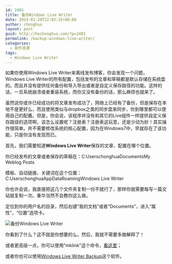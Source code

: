 ```yaml
---
id: 2401
title: 备份Windows Live Writer
date: 2014-01-20T22:03:15+08:00
author: chonghua
layout: post
guid: http://hechonghua.com/?p=2401
permalink: /backup-windows-live-writer/
categories:
  - 软件资源
tags:
  - Windows Live Writer
---
```

如果你使用Windows Live Writer来离线发布博客，你会发现一个问题，Windows Live Writer的所有配置，包括发布的文章和草稿都是默认存储在系统盘的。而且并没有提供任何备份和导入导出或者是自定义保存路径的功能。这样的话，一旦系统崩溃或者重装系统，而你又没有备份的话，那么麻烦也就来了。

<!--more-->

虽然说你或许已经成功的将文章发布成功了，网络上已经有了备份，但是保存在本地不是更好么，而且使用类似与dropbox之类的同步盘来同步，你到哪里都可以使用自己的配置。但是，你会说，该程序并没有和其它的Live组件一样提供自定义保存路径的选项啊，该怎么设置呢？注册表？注册表这玩意，还是少动为妙！其实操作很简单。并不需要修改系统的核心配置，因为在Windows7中，早就存在了该功能，只是你没有发现而已。

首先，我们需要知道**Windows Live Writer**保存的文章、配置在哪个位置。

你已经发布的文章或者保存的草稿在：C:UserschonghuaDocumentsMy Weblog Posts

模板、自动链接、关键词在这个位置：C:UserschonghuaAppDataRoamingWindows Live Writer

你也许会说，我直接把这几个文件夹复制一份不就行了，那样你就需要每写一篇文站就复制一次。重华当然不会教你这么做。

定位到你的用户名的目录，然后右键“我的文档”或者“Documents”，进入“属性”，“位置”选项卡。

![备份Windows Live Writer](http://chonghua-1251666171.cos.ap-shanghai.myqcloud.com/2014-01-20_215501.png) 

你看到了什么？这不就是你想要的么。然后，我就不需要多做解释了！

或者更高级一点，你可以使用“mklink”这个命令，<a href="http://www.ditii.com/2009/01/30/guide-to-move-windows-live-writers-my-weblog-posts-folder-onto-a-seperate-location/" target="_blank">看这里</a>；

或者你也可以使用<a href="http://wlwbackup.codeplex.com/" target="_blank">Windows Live Writer Backup</a>这个软件。